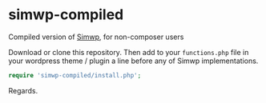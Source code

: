 # simwp-compiled
Compiled version of [Simwp](../simwp), for non-composer users

Download or clone this repository. Then add to your `functions.php` file in your wordpress theme / plugin a line before any of Simwp implementations.

```php
require 'simwp-compiled/install.php';
```

Regards.
